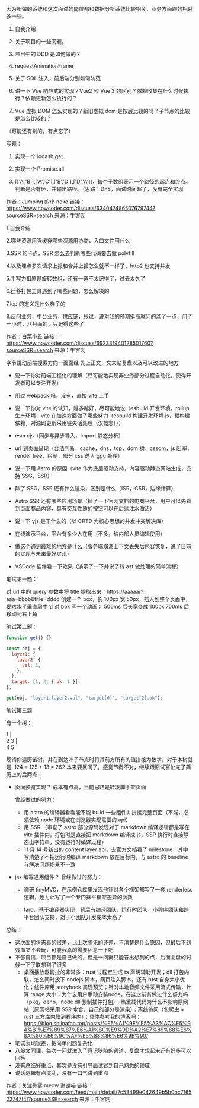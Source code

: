 因为所做的系统和这次面试的岗位都和数据分析系统比较相关，业务方面聊的相对多一些。

1. 自我介绍

2. 关于项目的一些问题。

3. 项目中的 DDD 是如何做的？

4. requestAnimationFrame

5. 关于 SQL 注入，前后端分别如何防范

6. 讲一下 Vue 响应式的实现？Vue2 和 Vue 3 的区别？依赖收集在什么时候执行？依赖更新怎么执行的？

7. Vue 虚拟 DOM 怎么实现的？新旧虚拟 dom 是按层比较的吗？子节点的比较是怎么比较的？

（可能还有别的，有点忘了）

写题：

1. 实现一个 lodash.get

2. 实现一个 Promise.all

3. [['A','B'],['A','C'],['B','D'],['D','A']]，每个子数组表示一个路径的起点和终点。判断是否有环，并输出路径。（思路：DFS，面试时间超了，没有完全实现

作者：Jumping 的小 neko
链接：https://www.nowcoder.com/discuss/634047486507679744?sourceSSR=search
来源：牛客网

1.自我介绍

2.哪些资源用强缓存哪些资源用协商，入口文件用什么

3.SSR 的卡点，SSR 怎么去判断哪些代码要去做 polyfill

4.以及埋点多次请求上报和合并上报怎么就不一样了，http2 也支持并发

5.手写力扣原题旋转数组，还有一道不太记得了，过去太久了

6.迁移打包工具遇到了哪些问题，怎么解决的

7.lcp 的定义是什么样子的

8.反问业务，中台业务，供应链，秒过，说对我的预期挺高就问的深了一点，问了一小时，八月面的，只记得这些了

作者：白菜小丑
链接：https://www.nowcoder.com/discuss/692331940128501760?sourceSSR=search
来源：牛客网

字节跳动前端搜索方向一面面经
先上正文，文末贴复盘以及可以改进的地方

- 说一下你对前端工程化的理解（尽可能地实现非业务部分过程自动化，使得开发者可以专注开发）
- 用过 webpack 吗，没有，直接 vite 上手
- 说一下你对 vite 的认知，越多越好，尽可能地说（esbuild 开发环境，rollup 生产环境，vite 在加速方面做了哪些努力（esbuild 构建开发环境 js，预构建依赖，对源码更新采用链失活处理（仅概念）））
- esm cjs（同步与异步导入，import 静态分析）
- url 到页面呈现（合法判断，cache，dns，tcp，dom 树，cssom，js 阻塞，render tree，绘制，部分 css 送入 gpu 处理）
- 说一下用 Astro 的原因（vite 作为底层驱动支持，内容驱动静态网站生成，支持 SSG，SSR）
- 除了 SSG，SSR 还有什么渲染，区别是什么（ISR，CSR，边缘计算）
- Astro SSR 还有哪些应用场景（扯了一下官网文档的电商平台，用户可以先看到页面商品内容，具有交互性质的按钮可以在后续注水激活）
- 说一下 yjs 是干什么的（以 CRTD 为核心思想的并发冲突解决库）

- 在线演示平台，平台有多少人在用（不多，给内部人员编辑使用）
- 做这个遇到最难的地方是什么（服务端崩溃上下文丢失后内容恢复，说了目前的实现与未来最好实现）
- VSCode 插件看一下效果（演示了一下并说了转 ast 做处理的简单流程）

笔试第一题：

对 url 中的 query 参数中将 title 提取出来：https://aaaaa/?aaa=bbbb&title=dddd
创建一个 box，长 100px 宽 50px，插入到整个页面中，要求水平垂直居中
针对 box 写一个动画：
500ms 后长宽变成 100px
700ms 后移动到右上角

笔试第二题：

```js
function get() {}

const obj = {
  layer1: {
    layer2: {
      val: 1,
    },
  },
  target: [1, 2, { ok: 1 }],
};

get(obj, "layer1.layer2.val", "target[0]", "target[2].ok");
```

笔试第三题

有一个树：

1
| \
2 3
| \
4 5

现请你遍历该树，并在到达叶子节点时将其前方所有的值拼接为数字，对于本树就是: 124 + 125 + 13 = 262
本来要反问了，感觉节奏不对，继续跟面试官扯完了简历上的后两点：

- 页面预览实现？
  成本有点高，目前思路是转发脚手架页面

  曾经做过的努力：

  - 用 astro 的编译器看看能不能 build 一些组件并拼接完整页面（不能，必须依赖 node 环境或在浏览器实现需要的 api）
  - 用 SSR （审查了 astro 部分源码发现对于 markdown 编译逻辑都是写在 vite 插件内，打包时是直接把 markdown 编译成 js，SSR 执行时直接静态出字符串，没有运行时编译过程）
  - 11 月 14 号新出的 content layer api，去官方文档看了 milestone，其中写清楚了不把运行时编译 markdown 放在目标内，与 astro 的 baseline 与解决问题场景不一致

- jsx 编写通用组件？
  曾经做过的努力：

  - 调研 tinyMVC，在示例仓库里发现他针对各个框架都写了一套 renderless 逻辑，还为此写了一个专门抹平框架差异的函数

  - taro，基于编译器实现，背后有编译团队，运行时团队，小程序团队和跨平台团队支持，对于小团队开发成本太高了


总结：
- 这次面的状态真的很差，比上次腾讯的还差，不清楚是什么原因，但最后不到残血又不会玩，可能我真的需要休息一下吧
- 不够自信，项目都是自己做的，但是一问就只能答出想到的点，后面复盘的时候一下子联想到了很多
  - 桌面播放器能扯的非常多：rust 过程宏生成 ts 声明辅助开发；dll 打包内联，怎么同时放下 nodejs 脚本，网页注入脚本，还有 rust 自身大小优化；组件库用 storybook 实现预览；针对本地音频文件采用流式传输，计算 range 大小；为什么用户手动安装node，在这之前有做过什么努力吗（pkg，deno，node dll 预制插件打包）；热重载代码为什么不影响原网站（原网站采用 SSR 水合，自己的部分是渲染）；离线访问（包爬虫 + rust 三方库内联到程序内）；具体参考我的博客吧：https://blog.shiinafan.top/posts/%E5%A1%9E%E5%A3%AC%E5%94%B1%E7%89%87%E6%A1%8C%E9%9D%A2%E7%89%88%E6%8A%80%E6%9C%AF%E5%88%86%E6%9E%90/
- 笔试表现很差，把简单问题复杂化
- 八股文同理，每次一问就进入了意识狭隘的通道，复盘才想起来还有好多可以回答
- 没有总结好重点，其次是没有引导面试官到自己熟悉的领域
- 说话逻辑有点混乱，没有一口气讲到重点

 
作者：关注弥雾 meow 谢谢喵
链接：https://www.nowcoder.com/feed/main/detail/7c53499e042649b5b0bc7f6522747f4f?sourceSSR=search
来源：牛客网
